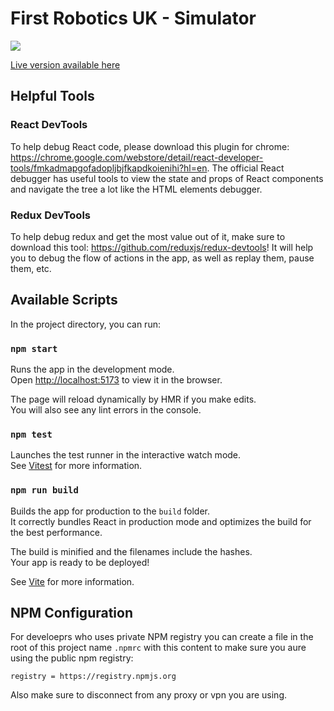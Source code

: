 # First Robotics UK - Simulator

<a href="https://github.com/google/blockly"><img src="https://tinyurl.com/built-on-blockly" /> </a>

[Live version available here](https://sim.morethanrobots.uk)

## Helpful Tools

### React DevTools

To help debug React code, please download this plugin for chrome: https://chrome.google.com/webstore/detail/react-developer-tools/fmkadmapgofadopljbjfkapdkoienihi?hl=en. The official React debugger has useful tools to view the state and props of React components and navigate the tree a lot like the HTML elements debugger.

### Redux DevTools

To help debug redux and get the most value out of it, make sure to download this tool: https://github.com/reduxjs/redux-devtools! It will help you to debug the flow of actions in the app, as well as replay them, pause them, etc.

## Available Scripts

In the project directory, you can run:

### `npm start`

Runs the app in the development mode.<br />
Open [http://localhost:5173](http://localhost:5173) to view it in the browser.

The page will reload dynamically by HMR if you make edits.<br />
You will also see any lint errors in the console.

### `npm test`

Launches the test runner in the interactive watch mode.<br />
See [Vitest](https://vitest.dev/guide/) for more information.

### `npm run build`

Builds the app for production to the `build` folder.<br />
It correctly bundles React in production mode and optimizes the build for the best performance.

The build is minified and the filenames include the hashes.<br />
Your app is ready to be deployed!

See [Vite](https://vitejs.dev/guide/) for more information.

## NPM Configuration

For develoeprs who uses private NPM registry you can create a file in the root of this project name `.npmrc` with this content to make sure you aure using the public npm registry:

```
registry = https://registry.npmjs.org
```

Also make sure to disconnect from any proxy or vpn you are using.
